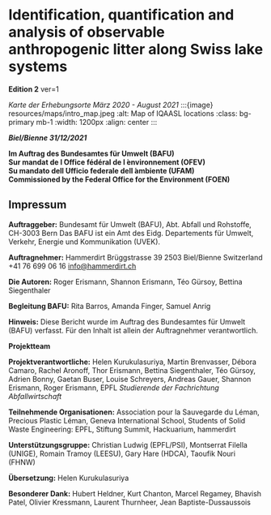 # Identification, quantification and analysis of observable anthropogenic litter along Swiss lake systems

__Edition 2__ ver=1

_Karte der Erhebungsorte März 2020 - August 2021_
:::{image} resources/maps/intro_map.jpeg
:alt: Map of IQAASL locations
:class: bg-primary mb-1
:width: 1200px
:align: center
:::

***Biel/Bienne 31/12/2021***

**Im Auftrag des Bundesamtes für Umwelt (BAFU)**\
**Sur mandat de l ́Office fédéral de l ́environnement (OFEV)**\
**Su mandato dell ́Ufficio federale dell ́ambiente (UFAM)**\
**Commissioned by the Federal Office for the Environment (FOEN)**


## Impressum 

__Auftraggeber:__ Bundesamt für Umwelt (BAFU), Abt. Abfall und Rohstoffe, CH-3003 Bern Das BAFU ist ein Amt des Eidg. Departements für Umwelt, Verkehr, Energie und Kommunikation (UVEK).  

__Auftragnehmer:__ Hammerdirt  Brüggstrasse 39 2503 Biel/Bienne Switzerland +41 76 699 06 16 info@hammerdirt.ch  

__Die Autoren:__ Roger Erismann, Shannon Erismann, Téo Gürsoy, Bettina Siegenthaler

__Begleitung BAFU:__ Rita Barros, Amanda Finger, Samuel Anrig

__Hinweis:__ Diese Bericht wurde im Auftrag des Bundesamtes für Umwelt (BAFU) verfasst. Für den Inhalt ist allein der Auftragnehmer verantwortlich. 

__Projektteam__ 

__Projektverantwortliche:__ Helen Kurukulasuriya, Martin Brenvasser, Débora Camaro, Rachel Aronoff, Thor Erismann, Bettina Siegenthaler, Téo Gürsoy, Adrien Bonny, Gaetan Buser, Louise Schreyers, Andreas Gauer, Shannon Erismann, Roger Erismann, EPFL _Studierende der Fachrichtung Abfallwirtschaft_

__Teilnehmende Organisationen:__ Association pour la Sauvegarde du Léman, Precious Plastic Léman, Geneva International School, Students of Solid Waste Engineering: EPFL, Stiftung Summit, Hackuarium, hammerdirt

__Unterstützungsgruppe:__ Christian Ludwig (EPFL/PSI), Montserrat Filella (UNIGE), Romain Tramoy (LEESU), Gary Hare (HDCA), Taoufik Nouri (FHNW)

__Übersetzung:__ Helen Kurukulasuriya


__Besonderer Dank:__ Hubert Heldner, Kurt Chanton, Marcel Regamey, Bhavish Patel, Olivier Kressmann, Laurent Thurnheer, Jean Baptiste-Dussaussois